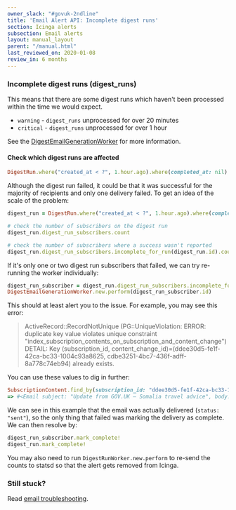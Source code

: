 ```yaml
---
owner_slack: "#govuk-2ndline"
title: 'Email Alert API: Incomplete digest runs'
section: Icinga alerts
subsection: Email alerts
layout: manual_layout
parent: "/manual.html"
last_reviewed_on: 2020-01-08
review_in: 6 months
---
```


### Incomplete digest runs (digest_runs)

This means that there are some digest runs which haven't been processed within
the time we would expect.

* `warning` - `digest_runs` unprocessed for over 20 minutes
* `critical` - `digest_runs` unprocessed for over 1 hour

See the [DigestEmailGenerationWorker][digest-email-generation-worker] for more information.

#### Check which digest runs are affected

```ruby
DigestRun.where("created_at < ?", 1.hour.ago).where(completed_at: nil)
```

Although the digest run failed, it could be that it was successful for the
majority of recipients and only one delivery failed. To get an idea of the
scale of the problem:

```ruby
digest_run = DigestRun.where("created_at < ?", 1.hour.ago).where(completed_at: nil).first

# check the number of subscribers on the digest run
digest_run.digest_run_subscribers.count

# check the number of subscribers where a success wasn't reported
digest_run.digest_run_subscribers.incomplete_for_run(digest_run.id).count
```

If it's only one or two digest run subscribers that failed, we can try
re-running the worker individually:

```ruby
digest_run_subscriber = digest_run.digest_run_subscribers.incomplete_for_run(digest_run.id).first
DigestEmailGenerationWorker.new.perform(digest_run_subscriber.id)
```

This should at least alert you to the issue. For example, you may see
this error:

> ActiveRecord::RecordNotUnique (PG::UniqueViolation: ERROR:  duplicate key value violates unique constraint "index_subscription_contents_on_subscription_and_content_change")
> DETAIL:  Key (subscription_id, content_change_id)=(ddee30d5-fe1f-42ca-bc33-1004c93a8625, cdbe3251-4bc7-436f-adff-8a778c74eb94) already exists.

You can use these values to dig in further:

```ruby
SubscriptionContent.find_by(subscription_id: "ddee30d5-fe1f-42ca-bc33-1004c93a8625", content_change_id: "cdbe3251-4bc7-436f-adff-8a778c74eb94").email
=> #<Email subject: "Update from GOV.UK – Somalia travel advice", body: "Update on GOV.UK.\n\n---\n[Somalia travel advice](htt...", created_at: "2020-03-16 12:04:00", updated_at: "2020-03-16 12:49:24", address: "REDACTED", id: "05576896-1b74-4c6f-9744-7657fd752b69", finished_sending_at: "2020-03-16 12:49:22", archived_at: "2020-03-16 13:31:57", subscriber_id: 1834366, status: "sent", failure_reason: nil, marked_as_spam: nil>
```

We can see in this example that the email was actually delivered
(`status: "sent"`), so the only thing that failed was marking the delivery
as complete. We can then resolve by:

```ruby
digest_run_subscriber.mark_complete!
digest_run.mark_complete!
```

You may also need to run `DigestRunWorker.new.perform` to re-send the counts
to statsd so that the alert gets removed from Icinga.

### Still stuck?

Read [email troubleshooting].

[digest-email-generation-worker]: https://github.com/alphagov/email-alert-api/blob/master/app/workers/digest_email_generation_worker.rb
[email troubleshooting]: /manual/email-troubleshooting.html
